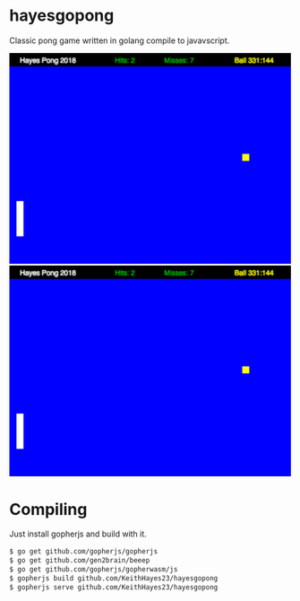 # hayesgopong
Classic pong game written in golang compile to javavscript.


![Screenshot](hayesgopong.png)
![GitHub Logo](/hayesgopong.png)


# Compiling

Just install gopherjs and build with it.

```console
$ go get github.com/gopherjs/gopherjs
$ go get github.com/gen2brain/beeep
$ go get github.com/gopherjs/gopherwasm/js
$ gopherjs build github.com/KeithHayes23/hayesgopong
$ gopherjs serve github.com/KeithHayes23/hayesgopong
